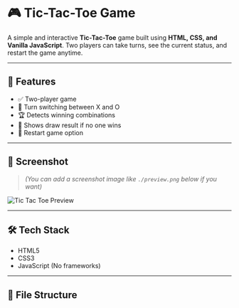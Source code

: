 # 🎮 Tic-Tac-Toe Game

A simple and interactive **Tic-Tac-Toe** game built using **HTML, CSS, and Vanilla JavaScript**. Two players can take turns, see the current status, and restart the game anytime.

---

## 🧠 Features

- ✅ Two-player game
- 🔄 Turn switching between X and O
- 🏆 Detects winning combinations
- 🤝 Shows draw result if no one wins
- 🔁 Restart game option

---

## 📸 Screenshot

> _(You can add a screenshot image like `./preview.png` below if you want)_

![Tic Tac Toe Preview](./preview.png)

---

## 🛠️ Tech Stack

- HTML5
- CSS3
- JavaScript (No frameworks)

---

## 📂 File Structure

